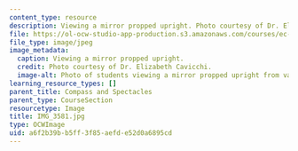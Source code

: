 ```yaml
---
content_type: resource
description: Viewing a mirror propped upright. Photo courtesy of Dr. Elizabeth Cavicchi.
file: https://ol-ocw-studio-app-production.s3.amazonaws.com/courses/ec-050-recreate-experiments-from-history-inform-the-future-from-the-past-galileo-january-iap-2010/a6f2b39bb5ff3f85aefde52d0a6895cd_IMG_3581.jpg
file_type: image/jpeg
image_metadata:
  caption: Viewing a mirror propped upright.
  credit: Photo courtesy of Dr. Elizabeth Cavicchi.
  image-alt: Photo of students viewing a mirror propped upright from various heights.
learning_resource_types: []
parent_title: Compass and Spectacles
parent_type: CourseSection
resourcetype: Image
title: IMG_3581.jpg
type: OCWImage
uid: a6f2b39b-b5ff-3f85-aefd-e52d0a6895cd
---
```

